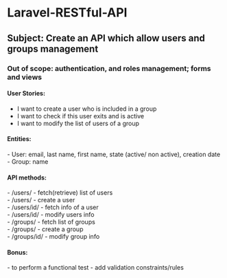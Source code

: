 # Laravel-RESTful-API
<h2> Subject: Create an API which allow users and groups management </h2>
<h3> Out of scope: authentication, and roles management; forms and views </h3>

<h4> User Stories: </h4>
<ul>
    <li> I want to create a user who is included in a group</li>
    <li> I want to check if this user exits and is active </li>
    <li> I want to modify the list of users of a group </li>
</ul>

<h4>Entities:</h4>
- User: email, last name, first name, state (active/ non active), creation date <br>
- Group: name

<h4>API methods:</h4>
- /users/ - fetch(retrieve) list of users <br>
- /users/ - create a user <br>
- /users/id/ - fetch info of a user <br>
- /users/id/ - modify users info <br>
- /groups/ - fetch list of groups <br>
- /groups/ - create a group <br>
- /groups/id/ - modify group info <br>
 
<h4>Bonus:</h4>
- to perform a functional test
- add validation constraints/rules


